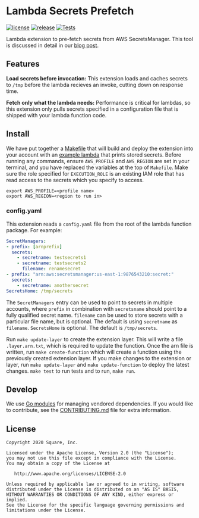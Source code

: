 # Lambda Secrets Prefetch

[![license](http://img.shields.io/badge/license-apache_2.0-blue.svg?style=flat)](https://raw.githubusercontent.com/square/lambda-secrets-prefetch/master/LICENSE)
[![release](https://img.shields.io/github/release/square/lambda-secrets-prefetch.svg?style=flat)](https://github.com/square/lambda-secrets-prefetch/releases)
[![Tests](https://github.com/square/lambda-secrets-prefetch/workflows/Go/badge.svg)](https://github.com/square/lambda-secrets-prefetch/actions?query=workflow%3AGo)

Lambda extension to pre-fetch secrets from AWS SecretsManager. This tool is discussed in detail in our [blog post](https://developer.squareup.com/blog/using-aws-lambda-extensions-to-accelerate-aws-secrets-manager-access/).

## Features
**Load secrets before invocation:** This extension loads and caches secrets to `/tmp` before the lambda recieves an invoke, cutting down on response time.

**Fetch only what the lambda needs:** Performance is critical for lambdas, so this extension only pulls secrets specified in a configuration file that is shipped with your lambda function code.

## Install
We have put together a [Makefile](Makefile) that will build and deploy the extension into your account with an [example lambda](example-lambda/main.py) that prints stored secrets.
Before running any commands, ensure `AWS_PROFILE` and `AWS_REGION` are set in your terminal, and you have replaced the variables at the top of `Makefile`.
Make sure the role specified for `EXECUTION_ROLE` is an existing IAM role that has read access to the secrets which you specify to access.

```
export AWS_PROFILE=<profile name>
export AWS_REGION=<region to run in>
```

### config.yaml
This extension reads a `config.yaml` file from the root of the lambda function package. For example:

```yaml
SecretManagers:
- prefix: [arnprefix]
  secrets:
    - secretname: testsecrets1
    - secretname: testsecrets2
      filename: renamesecret
- prefix: "arn:aws:secretsmanager:us-east-1:9876543210:secret:"
  secrets:
    - secretname: anothersecret
SecretsHome: /tmp/secrets
```

The `SecretManagers` entry can be used to point to secrets in multiple accounts, where `prefix` in combination with `secretsname` should point to a fully qualified secret name.
`filename` can be used to store secrets with a particular file name, but is optional. The default is using `secretname` as `filename`.
`SecretsHome` is optional. The default is `/tmp/secrets`.

Run `make update-layer` to create the extension layer. This will write a file `.layer.arn.txt`, which is required to update the function.
Once the arn file is written, run `make create-function` which will create a function using the previously created extension layer.
If you make changes to the extension or layer, run `make update-layer` and `make update-function` to deploy the latest changes.
`make test` to run tests and to run, `make run`.

## Develop
We use [Go modules][1] for managing vendored dependencies. If you would like to contribute, see the [CONTRIBUTING.md](CONTRIBUTING.md) file for extra information.

[1]: https://github.com/golang/go/wiki/Modules

## License
```
Copyright 2020 Square, Inc.

Licensed under the Apache License, Version 2.0 (the "License");
you may not use this file except in compliance with the License.
You may obtain a copy of the License at

   http://www.apache.org/licenses/LICENSE-2.0

Unless required by applicable law or agreed to in writing, software
distributed under the License is distributed on an "AS IS" BASIS,
WITHOUT WARRANTIES OR CONDITIONS OF ANY KIND, either express or implied.
See the License for the specific language governing permissions and
limitations under the License.
```

